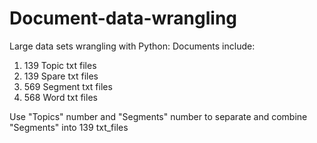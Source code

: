 # Document-data-wrangling

Large data sets wrangling with Python:
Documents include:
1. 139 Topic txt files
2. 139 Spare txt files
3. 569 Segment txt files
4. 568 Word txt files

Use "Topics" number and "Segments" number to separate and combine "Segments" into 139 txt_files
